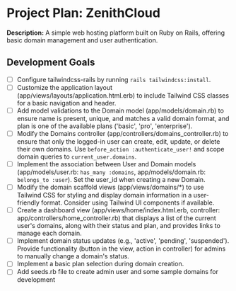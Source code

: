 # Project Plan: ZenithCloud

**Description:** A simple web hosting platform built on Ruby on Rails, offering basic domain management and user authentication.


## Development Goals

- [ ] Configure tailwindcss-rails by running `rails tailwindcss:install`.
- [ ] Customize the application layout (app/views/layouts/application.html.erb) to include Tailwind CSS classes for a basic navigation and header.
- [ ] Add model validations to the Domain model (app/models/domain.rb) to ensure name is present, unique, and matches a valid domain format, and plan is one of the available plans ('basic', 'pro', 'enterprise').
- [ ] Modify the Domains controller (app/controllers/domains_controller.rb) to ensure that only the logged-in user can create, edit, update, or delete their own domains. Use `before_action :authenticate_user!` and scope domain queries to `current_user.domains`.
- [ ] Implement the association between User and Domain models (app/models/user.rb: `has_many :domains`, app/models/domain.rb: `belongs_to :user`). Set the user_id when creating a new Domain.
- [ ] Modify the domain scaffold views (app/views/domains/*) to use Tailwind CSS for styling and display domain information in a user-friendly format. Consider using Tailwind UI components if available.
- [ ] Create a dashboard view (app/views/home/index.html.erb, controller: app/controllers/home_controller.rb) that displays a list of the current user's domains, along with their status and plan, and provides links to manage each domain.
- [ ] Implement domain status updates (e.g., 'active', 'pending', 'suspended'). Provide functionality (button in the view, action in controller) for admins to manually change a domain's status.
- [ ] Implement a basic plan selection during domain creation.
- [ ] Add seeds.rb file to create admin user and some sample domains for development
